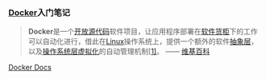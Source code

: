 ### [Docker](https://www.docker.com/)入门笔记

> **Docker**是一个[开放源代码](https://zh.wikipedia.org/wiki/%E9%96%8B%E6%94%BE%E5%8E%9F%E5%A7%8B%E7%A2%BC)软件项目，让应用程序部署在[软件货柜](https://zh.wikipedia.org/wiki/%E4%BD%9C%E6%A5%AD%E7%B3%BB%E7%B5%B1%E5%B1%A4%E8%99%9B%E6%93%AC%E5%8C%96)下的工作可以自动化进行，借此在[Linux](https://zh.wikipedia.org/wiki/Linux)操作系统上，提供一个额外的软件[抽象层](https://zh.wikipedia.org/wiki/%E6%8A%BD%E8%B1%A1%E5%B1%A4)，以及[操作系统层虚拟化](https://zh.wikipedia.org/wiki/%E4%BD%9C%E6%A5%AD%E7%B3%BB%E7%B5%B1%E5%B1%A4%E8%99%9B%E6%93%AC%E5%8C%96)的自动管理机制[[1\]](https://zh.wikipedia.org/zh-cn/Docker#cite_note-SYS-CON_Media-1)。 —— [维基百科](https://zh.wikipedia.org/zh-cn/Docker)

[Docker Docs](https://docs.docker.com/)

